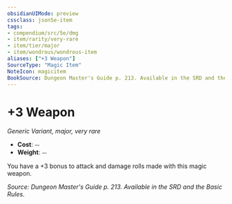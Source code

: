 ```yaml
---
obsidianUIMode: preview
cssclass: json5e-item
tags:
- compendium/src/5e/dmg
- item/rarity/very-rare
- item/tier/major
- item/wondrous/wondrous-item
aliases: ["+3 Weapon"]
SourceType: "Magic Item"
NoteIcon: magicitem
BookSource: Dungeon Master's Guide p. 213. Available in the SRD and the Basic Rules.
---
```

# +3 Weapon
*Generic Variant, major, very rare*  

- **Cost**: ⏤
- **Weight**: ⏤

You have a +3 bonus to attack and damage rolls made with this magic weapon.

*Source: Dungeon Master's Guide p. 213. Available in the SRD and the Basic Rules.*
